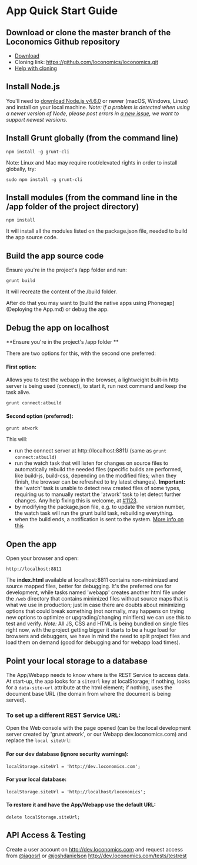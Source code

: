 # App Quick Start Guide

## Download or clone the master branch of the Loconomics Github repository
- [Download](https://github.com/loconomics/loconomics/archive/master.zip)
- Cloning link: https://github.com/loconomics/loconomics.git
- [Help with cloning](https://help.github.com/articles/cloning-a-repository/)

## Install Node.js

You'll need to [download Node.js v4.6.0](https://nodejs.org/en/download/) or newer (macOS, Windows, Linux) and install on your local machine.
*Note: if a problem is detected when using a newer version of Node, please post errors in [a new issue](https://github.com/joshdanielson/Loconomics/issues/new), we want to support newest versions.*

## Install Grunt globally (from the command line)
```
npm install -g grunt-cli
```
Note: Linux and Mac may require root/elevated rights in order to install globally, try:
```
sudo npm install -g grunt-cli
```
## Install modules (from the command line in the /app folder of the project directory)
```
npm install
```
It will install all the modules listed on the package.json file, needed to build the app source code.

## Build the app source code

Ensure you're in the project's /app folder and run:
```
grunt build
```
It will recreate the content of the /build folder.

After do that you may want to [build the native apps using Phonegap](Deploying the App.md) or debug the app.

## Debug the app on localhost

**Ensure you're in the project's /app folder **

There are two options for this, with the second one preferred:

#### First option:
Allows you to test the webapp in the browser, a lightweight built-in http server is being used (connect), to start it, run next command and keep the task alive.
```
grunt connect:atbuild
```

#### Second option (preferred):
```
grunt atwork
```
This will:
- run the connect server at http://localhost:8811/ (same as `grunt connect:atbuild`)
- run the watch task that will listen for changes on source files to automatically rebuild the needed files (specific builds are performed, like build-js, build-css, depending on the modified files; when they finish, the browser can be refreshed to try latest changes).
  **Important:** the 'watch' task is unable to detect new created files of some types, requiring us to manually restart the 'atwork' task to let detect further changes. Any help fixing this is welcome, at [#1123](https://github.com/joshdanielson/Loconomics/issues/1123).
- by modifying the package.json file, e.g. to update the version number, the watch task will run the grunt build task, rebuilding everything.
- when the build ends, a notification is sent to the system. [More info on this](https://github.com/dylang/grunt-notify)

## Open the app

Open your browser and open:
```
http://localhost:8811
```

The **index.html** available at localhost:8811 contains non-minimized and source mapped files, better for debugging. It's the preferred one for development, while tasks named 'webapp' creates another html file under the `/web` directory that contains minimized files without source maps that is what we use in production; just in case there are doubts about minimizing options that could break something (not normally, may happens on trying new options to optimize or upgrading/changing minifiers) we can use this to test and verify.
*Note:* All JS, CSS and HTML is being bundled on single files right now, with the project getting bigger it starts to be a huge load for browsers and debuggers, we have in mind the need to split project files and load them on demand (good for debugging and for webapp load times).

## Point your local storage to a database

The App/Webapp needs to know where is the REST Service to access data.
At start-up, the app looks for a `siteUrl` key at localStorage; if nothing, looks for a `data-site-url` attribute at the html
element; if nothing, uses the document base URL (the domain from where the document is being served).

### To set up a different REST Service URL:
Open the Web console with the page opened (can be the local development server created by 'grunt atwork', or our Webapp dev.loconomics.com) and replace the `local siteUrl`:

#### For our dev database (ignore security warnings):
```
localStorage.siteUrl = 'http://dev.loconomics.com';
```
#### For your local database:
```
localStorage.siteUrl = 'http://localhost/loconomics';
```
#### To restore it and have the App/Webapp use the default URL:
```
delete localStorage.siteUrl;
```

## API Access & Testing
Create a user account on http://dev.loconomics.com and request access from [@iagosrl](mailto:iago@loconomics.com) or [@joshdanielson](mailto:joshua.danielson@loconomics.com)
http://dev.loconomics.com/tests/testrest
